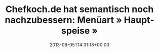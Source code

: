 ---
retweeted: false
source: <a href="http://twitter.com" rel="nofollow">Twitter Web Client</a>
entities:
  hashtags: []
  symbols: []
  user_mentions: []
  urls: []
display_text_range:
- '0'
- '121'
favorite_count: '3'
id_str: '364393179992178689'
truncated: false
retweet_count: '2'
id: '364393179992178689'
created_at: Mon Aug 05 14:31:18 +0000 2013
favorited: false
full_text: |-
  Chefkoch.de hat semantisch noch nachzubessern: Menüart » Hauptspeise » Gemüse.
  Erster Treffer: »Rinderrouladen klassisch«
lang: de
tags:
- pesos/twitter
date: '2013-08-05T14:31:18+00:00'
src: https://twitter.com/bascht/status/364393179992178689
original_url: https://twitter.com/bascht/status/364393179992178689
type: twitter_tweet
text: |-
  Chefkoch.de hat semantisch noch nachzubessern: Menüart » Hauptspeise » Gemüse.
  Erster Treffer: »Rinderrouladen klassisch«
title: 'Chefkoch.de hat semantisch noch nachzubessern: Menüart » Hauptspeise » '

---